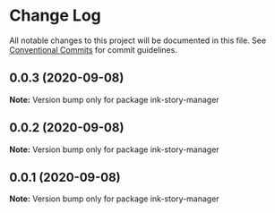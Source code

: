 # Change Log

All notable changes to this project will be documented in this file.
See [Conventional Commits](https://conventionalcommits.org) for commit guidelines.

## 0.0.3 (2020-09-08)

**Note:** Version bump only for package ink-story-manager





## 0.0.2 (2020-09-08)

**Note:** Version bump only for package ink-story-manager





## 0.0.1 (2020-09-08)

**Note:** Version bump only for package ink-story-manager
